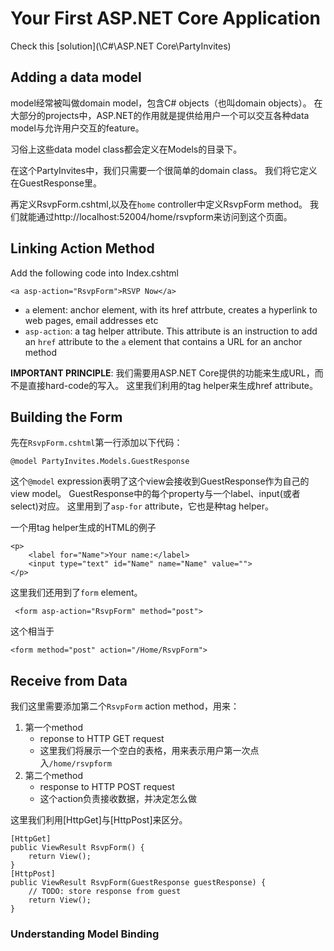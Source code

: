 ﻿# Your First ASP.NET Core Application

Check this [solution](\C#\ASP.NET Core\PartyInvites)

## Adding a data model

model经常被叫做domain model，包含C# objects（也叫domain objects）。
在大部分的projects中，ASP.NET的作用就是提供给用户一个可以交互各种data model与允许用户交互的feature。

习俗上这些data model class都会定义在Models的目录下。

在这个PartyInvites中，我们只需要一个很简单的domain class。
我们将它定义在GuestResponse里。

再定义RsvpForm.cshtml,以及在`home` controller中定义RsvpForm method。
我们就能通过http://localhost:52004/home/rsvpform来访问到这个页面。

## Linking Action Method

Add the following code into Index.cshtml

	<a asp-action="RsvpForm">RSVP Now</a>
	
* `a` element: anchor element, with its href attrbute, creates a hyperlink to web pages, email addresses etc
* `asp-action`: a tag helper attribute. This attribute is an instruction to add an `href` attribute to the `a` element that contains a URL for an anchor method

**IMPORTANT PRINCIPLE**: 我们需要用ASP.NET Core提供的功能来生成URL，而不是直接hard-code的写入。
这里我们利用的tag helper来生成href attribute。

## Building the Form

先在`RsvpForm.cshtml`第一行添加以下代码：

	@model PartyInvites.Models.GuestResponse
	
这个`@model` expression表明了这个view会接收到GuestResponse作为自己的view model。
GuestResponse中的每个property与一个label、input(或者select)对应。
这里用到了`asp-for` attribute，它也是种tag helper。

一个用tag helper生成的HTML的例子

	<p>
		<label for="Name">Your name:</label>
		<input type="text" id="Name" name="Name" value="">
	</p>
	
这里我们还用到了`form` element。

	 <form asp-action="RsvpForm" method="post">
	 
 这个相当于
 
	<form method="post" action="/Home/RsvpForm">
	
## Receive from Data

我们这里需要添加第二个`RsvpForm` action method，用来：

1. 第一个method
	* reponse to HTTP GET request
	* 这里我们将展示一个空白的表格，用来表示用户第一次点入`/home/rsvpform`
1. 第二个method
	* response to HTTP POST request
	* 这个action负责接收数据，并决定怎么做
	
	
这里我们利用[HttpGet]与[HttpPost]来区分。
	
	[HttpGet]
	public ViewResult RsvpForm() {
		return View();
	}
	[HttpPost]
	public ViewResult RsvpForm(GuestResponse guestResponse) {
		// TODO: store response from guest
		return View();
	}
	
### Understanding Model Binding

	